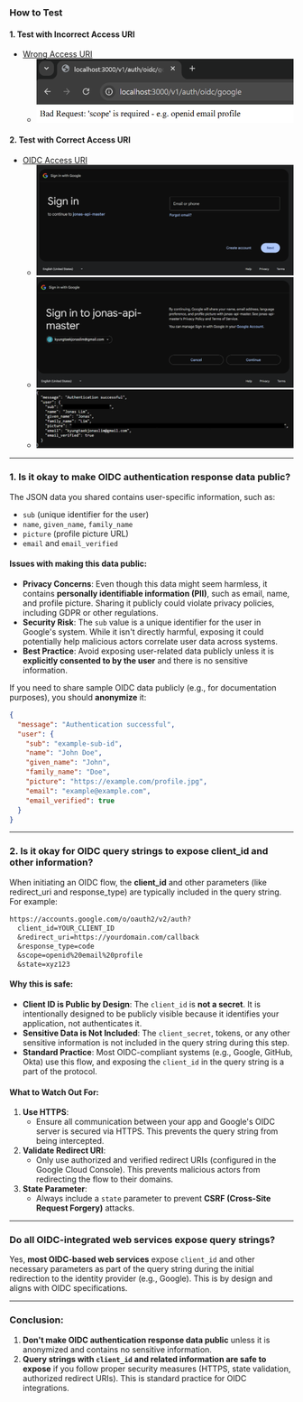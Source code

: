 ### **How to Test**

#### **1. Test with Incorrect Access URI**
- [Wrong Access URI](http://localhost:3000/v1/auth/oidc/google)
  - ![Wrong Access URI](https://raw.githubusercontent.com/kyungtaek-jonas-lim/jonas-api-master/main/ref/oidc/google/media/3_test/google_oidc_test_1_wrong_access.png)

#### **2. Test with Correct Access URI**
- [OIDC Access URI](http://localhost:3000/v1/auth/oidc/google?scope=openid%20email%20profile)
  - ![OIDC Access URI](https://raw.githubusercontent.com/kyungtaek-jonas-lim/jonas-api-master/main/ref/oidc/google/media/3_test/google_oidc_test_2_oidc_access.png)
  - ![Sign in with OIDC](https://raw.githubusercontent.com/kyungtaek-jonas-lim/jonas-api-master/main/ref/oidc/google/media/3_test/google_oidc_test_3_sign_in_with_oidc.png)
  - ![OIDC Success Data](https://raw.githubusercontent.com/kyungtaek-jonas-lim/jonas-api-master/main/ref/oidc/google/media/3_test/google_oidc_test_4_oidc_success_data.png)

---

### 1. **Is it okay to make OIDC authentication response data public?**

The JSON data you shared contains user-specific information, such as:

- `sub` (unique identifier for the user)
- `name`, `given_name`, `family_name`
- `picture` (profile picture URL)
- `email` and `email_verified`

#### **Issues with making this data public:**
- **Privacy Concerns**: Even though this data might seem harmless, it contains **personally identifiable information (PII)**, such as email, name, and profile picture. Sharing it publicly could violate privacy policies, including GDPR or other regulations.
- **Security Risk**: The `sub` value is a unique identifier for the user in Google's system. While it isn't directly harmful, exposing it could potentially help malicious actors correlate user data across systems.
- **Best Practice**: Avoid exposing user-related data publicly unless it is **explicitly consented to by the user** and there is no sensitive information.

If you need to share sample OIDC data publicly (e.g., for documentation purposes), you should **anonymize** it:
```json
{
  "message": "Authentication successful",
  "user": {
    "sub": "example-sub-id",
    "name": "John Doe",
    "given_name": "John",
    "family_name": "Doe",
    "picture": "https://example.com/profile.jpg",
    "email": "example@example.com",
    "email_verified": true
  }
}
```

---

### 2. **Is it okay for OIDC query strings to expose client_id and other information?**

When initiating an OIDC flow, the **client_id** and other parameters (like redirect_uri and response_type) are typically included in the query string. For example:
```
https://accounts.google.com/o/oauth2/v2/auth?
  client_id=YOUR_CLIENT_ID
  &redirect_uri=https://yourdomain.com/callback
  &response_type=code
  &scope=openid%20email%20profile
  &state=xyz123
```

#### **Why this is safe:**
- **Client ID is Public by Design**: The `client_id` is **not a secret**. It is intentionally designed to be publicly visible because it identifies your application, not authenticates it.
- **Sensitive Data is Not Included**: The `client_secret`, tokens, or any other sensitive information is not included in the query string during this step.
- **Standard Practice**: Most OIDC-compliant systems (e.g., Google, GitHub, Okta) use this flow, and exposing the `client_id` in the query string is a part of the protocol.

#### **What to Watch Out For:**
1. **Use HTTPS**:
   - Ensure all communication between your app and Google's OIDC server is secured via HTTPS. This prevents the query string from being intercepted.
2. **Validate Redirect URI**:
   - Only use authorized and verified redirect URIs (configured in the Google Cloud Console). This prevents malicious actors from redirecting the flow to their domains.
3. **State Parameter**:
   - Always include a `state` parameter to prevent **CSRF (Cross-Site Request Forgery)** attacks.

---

### **Do all OIDC-integrated web services expose query strings?**
Yes, **most OIDC-based web services** expose `client_id` and other necessary parameters as part of the query string during the initial redirection to the identity provider (e.g., Google). This is by design and aligns with OIDC specifications.

---

### **Conclusion:**
1. **Don't make OIDC authentication response data public** unless it is anonymized and contains no sensitive information.
2. **Query strings with `client_id` and related information are safe to expose** if you follow proper security measures (HTTPS, state validation, authorized redirect URIs). This is standard practice for OIDC integrations.